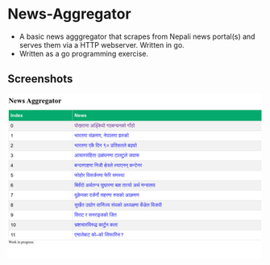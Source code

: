 # News-Aggregator

- A basic news agggregator that scrapes from Nepali news portal(s) and serves them via a HTTP webserver. Written in go.
- Written as a go programming exercise.

## Screenshots

![A basic screenshot](./assets/news-aggregator.png)
